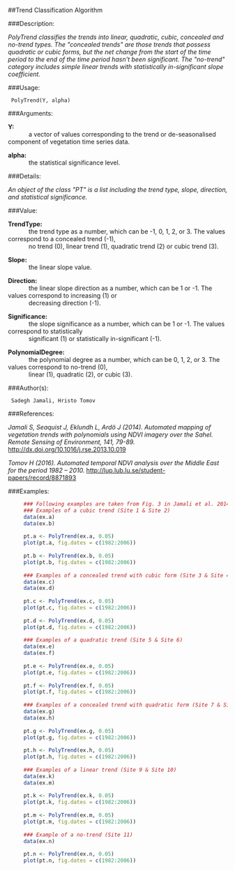 ##Trend Classification Algorithm

###Description:

*PolyTrend classifies the trends into linear, quadratic, cubic, concealed and no-trend types. The "concealed trends" are those trends that possess quadratic or cubic forms, but the net change
from the start of the time period to the end of the time period hasn't been significant. The "no-trend" category includes simple linear trends with statistically in-significant slope coefficient.*

###Usage:

     PolyTrend(Y, alpha)
     
###Arguments:

**Y:**<br/>
&nbsp;&nbsp;&nbsp;&nbsp;&nbsp;&nbsp;&nbsp;&nbsp;&nbsp;&nbsp;&nbsp;&nbsp;a vector of values corresponding to the trend or de-seasonalised component of vegetation time series data.

**alpha:**<br/>
&nbsp;&nbsp;&nbsp;&nbsp;&nbsp;&nbsp;&nbsp;&nbsp;&nbsp;&nbsp;&nbsp;&nbsp;the statistical significance level.

###Details:

*An object of the class "PT" is a list including the trend type, slope, direction, and statistical significance.*

###Value:

**TrendType:**<br/> 
&nbsp;&nbsp;&nbsp;&nbsp;&nbsp;&nbsp;&nbsp;&nbsp;&nbsp;&nbsp;&nbsp;&nbsp;the trend type as a number, which can be -1, 0, 1, 2, or 3. The values correspond to a concealed trend (-1),<br/> 
&nbsp;&nbsp;&nbsp;&nbsp;&nbsp;&nbsp;&nbsp;&nbsp;&nbsp;&nbsp;&nbsp;&nbsp;no trend (0), linear trend (1), quadratic trend (2) or cubic trend (3).

**Slope:**<br/> 
&nbsp;&nbsp;&nbsp;&nbsp;&nbsp;&nbsp;&nbsp;&nbsp;&nbsp;&nbsp;&nbsp;&nbsp;the linear slope value.

**Direction:**<br/>
&nbsp;&nbsp;&nbsp;&nbsp;&nbsp;&nbsp;&nbsp;&nbsp;&nbsp;&nbsp;&nbsp;&nbsp;the linear slope direction as a number, which can be 1 or -1. The values correspond to increasing (1) or <br/>
&nbsp;&nbsp;&nbsp;&nbsp;&nbsp;&nbsp;&nbsp;&nbsp;&nbsp;&nbsp;&nbsp;&nbsp;decreasing direction (-1).

**Significance:**<br/> 
&nbsp;&nbsp;&nbsp;&nbsp;&nbsp;&nbsp;&nbsp;&nbsp;&nbsp;&nbsp;&nbsp;&nbsp;the slope significance as a number, which can be 1 or -1. The values correspond to statistically<br/> 
&nbsp;&nbsp;&nbsp;&nbsp;&nbsp;&nbsp;&nbsp;&nbsp;&nbsp;&nbsp;&nbsp;&nbsp;significant (1) or statistically in-significant (-1).

**PolynomialDegree:**<br/> 
&nbsp;&nbsp;&nbsp;&nbsp;&nbsp;&nbsp;&nbsp;&nbsp;&nbsp;&nbsp;&nbsp;&nbsp;the polynomial degree as a number, which can be 0, 1, 2, or 3. The values correspond to no-trend (0), <br/>
&nbsp;&nbsp;&nbsp;&nbsp;&nbsp;&nbsp;&nbsp;&nbsp;&nbsp;&nbsp;&nbsp;&nbsp;linear (1), quadratic (2), or cubic (3).

###Author(s):

     Sadegh Jamali, Hristo Tomov

###References:

*Jamali S, Seaquist J, Eklundh L, Ardö J (2014). Automated mapping of vegetation trends with polynomials using NDVI imagery over the Sahel. Remote Sensing of Environment, 141, 79-89.*
<http://dx.doi.org/10.1016/j.rse.2013.10.019>

*Tomov H (2016). Automated temporal NDVI analysis over the Middle East for the period 1982 – 2010.*
<http://lup.lub.lu.se/student-papers/record/8871893>

###Examples:
```R
     ### Following examples are taken from Fig. 3 in Jamali et al. 2014
     ### Examples of a cubic trend (Site 1 & Site 2)
     data(ex.a)
     data(ex.b)
     
     pt.a <- PolyTrend(ex.a, 0.05)
     plot(pt.a, fig.dates = c(1982:2006))
     
     pt.b <- PolyTrend(ex.b, 0.05)
     plot(pt.b, fig.dates = c(1982:2006))
     
     ### Examples of a concealed trend with cubic form (Site 3 & Site 4)
     data(ex.c)
     data(ex.d)
     
     pt.c <- PolyTrend(ex.c, 0.05)
     plot(pt.c, fig.dates = c(1982:2006))
     
     pt.d <- PolyTrend(ex.d, 0.05)
     plot(pt.d, fig.dates = c(1982:2006))
     
     ### Examples of a quadratic trend (Site 5 & Site 6)
     data(ex.e)
     data(ex.f)
     
     pt.e <- PolyTrend(ex.e, 0.05)
     plot(pt.e, fig.dates = c(1982:2006))
     
     pt.f <- PolyTrend(ex.f, 0.05)
     plot(pt.f, fig.dates = c(1982:2006))
     
     ### Examples of a concealed trend with quadratic form (Site 7 & Site 8)
     data(ex.g)
     data(ex.h)
     
     pt.g <- PolyTrend(ex.g, 0.05)
     plot(pt.g, fig.dates = c(1982:2006))
     
     pt.h <- PolyTrend(ex.h, 0.05)
     plot(pt.h, fig.dates = c(1982:2006))
     
     ### Examples of a linear trend (Site 9 & Site 10)
     data(ex.k)
     data(ex.m)
     
     pt.k <- PolyTrend(ex.k, 0.05)
     plot(pt.k, fig.dates = c(1982:2006))
     
     pt.m <- PolyTrend(ex.m, 0.05)
     plot(pt.m, fig.dates = c(1982:2006))
     
     ### Example of a no-trend (Site 11)
     data(ex.n)
     
     pt.n <- PolyTrend(ex.n, 0.05)
     plot(pt.n, fig.dates = c(1982:2006))
```
